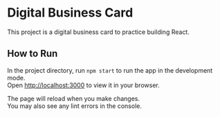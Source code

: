 # Digital Business Card

This project is a digital business card to practice building React.

## How to Run

In the project directory, run `npm start` to run the app in the development mode.\
Open [http://localhost:3000](http://localhost:3000) to view it in your browser.

The page will reload when you make changes.\
You may also see any lint errors in the console.